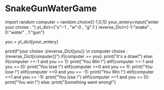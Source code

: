 # SnakeGunWaterGame
import random
computer = random.choice([-1,0,1])
your_entery=input("enter your choise : ")
yt_dict={"s":-1 , "w":0 , "g":1 } 
reverse_Dict={-1:"snake" , 0:"water" , 1:"gun"}

you = yt_dict[your_entery]

print(f"your choise :{reverse_Dict[you]} \n computer choise : {reverse_Dict[computer]}")
if(computer == you):
    print("it's a draw!")
else:
    if(computer ==-1 and you == 1):
        print("You Win !")
    elif(computer ==-1 and you == 0):
        print("You lose !")
    elif(computer ==0 and you == 1):
        print("You lose !")
    elif(computer ==0 and you == -1):
        print("You Win !")
    elif(computer ==1 and you == -1):
        print("You lose !")
    elif(computer ==1 and you == 0):
        print("You win !")
    else:
        print("Something went wrong!")
